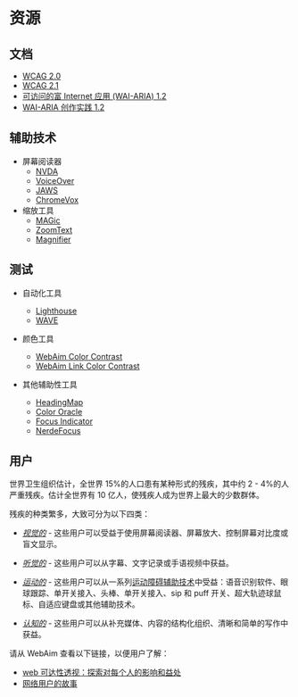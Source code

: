 # 资源

## 文档

- [WCAG 2.0](https://www.w3.org/TR/WCAG20/)
- [WCAG 2.1](https://www.w3.org/TR/WCAG21/)
- [可访问的富 Internet 应用 (WAI-ARIA) 1.2](https://www.w3.org/TR/wai-aria-1.2/)
- [WAI-ARIA 创作实践 1.2](https://www.w3.org/TR/wai-aria-practices-1.2/)

## 辅助技术

- 屏幕阅读器
  - [NVDA](https://www.nvaccess.org/download/)
  - [VoiceOver](https://www.apple.com/accessibility/mac/vision/)
  - [JAWS](https://www.freedomscientific.com/products/software/jaws/)
  - [ChromeVox](https://chrome.google.com/webstore/detail/chromevox-classic-extensi/kgejglhpjiefppelpmljglcjbhoiplfn?hl=zh-CN)
- 缩放工具
  - [MAGic](https://www.freedomscientific.com/products/software/magic/)
  - [ZoomText](https://www.zoomtext.com/)
  - [Magnifier](https://support.microsoft.com/en-us/help/11542/windows-use-magnifier-to-make-things-easier-to-see)

## 测试

- 自动化工具
  - [Lighthouse](https://chrome.google.com/webstore/detail/lighthouse/blipmdconlkpinefehnmjammfjpmpbjk?hl=zh-CN)
  - [WAVE](https://chrome.google.com/webstore/detail/wave-evaluation-tool/jbbplnpkjmmeebjpijfedlgcdilocofh?hl=zh-CN)

- 颜色工具
  - [WebAim Color Contrast](https://webaim.org/resources/contrastchecker/)
  - [WebAim Link Color Contrast](https://webaim.org/resources/linkcontrastchecker)

- 其他辅助性工具
  - [HeadingMap](https://chrome.google.com/webstore/detail/headingsmap/flbjommegcjonpdmenkdiocclhjacmbi?hl=zh-CN)
  - [Color Oracle](https://colororacle.org)
  - [Focus Indicator](https://chrome.google.com/webstore/detail/focus-indicator/heeoeadndnhebmfebjccbhmccmaoedlf?hl=zh-CN)
  - [NerdeFocus](https://chrome.google.com/webstore/detail/nerdefocus/lpfiljldhgjecfepfljnbjnbjfhennpd?hl=zh-CN)

## 用户

世界卫生组织估计，全世界 15%的人口患有某种形式的残疾，其中约 2 - 4%的人严重残疾。估计全世界有 10 亿人，使残疾人成为世界上最大的少数群体。

残疾的种类繁多，大致可分为以下四类：

- _[视觉的](https://webaim.org/articles/visual/)_ - 这些用户可以受益于使用屏幕阅读器、屏幕放大、控制屏幕对比度或盲文显示。

- _[听觉的](https://webaim.org/articles/auditory/)_ - 这些用户可以从字幕、文字记录或手语视频中获益。

- _[运动的](https://webaim.org/articles/motor/)_ - 这些用户可以从一系列[运动障碍辅助技术](https://webaim.org/articles/motor/assistive)中受益：语音识别软件、眼球跟踪、单开关接入、头棒、单开关接入、sip 和 puff 开关、超大轨迹球鼠标、自适应键盘或其他辅助技术。

- _[认知的](https://webaim.org/articles/cognitive/)_ - 这些用户可以从补充媒体、内容的结构化组织、清晰和简单的写作中获益。

请从 WebAim 查看以下链接，以便用户了解：

- [web 可达性透视：探索对每个人的影响和益处](https://www.w3.org/WAI/perspective-videos/)
- [网络用户的故事](https://www.w3.org/WAI/people-use-web/user-stories/)
